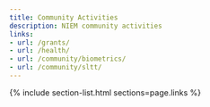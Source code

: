 ```yaml
---
title: Community Activities
description: NIEM community activities
links:
- url: /grants/
- url: /health/
- url: /community/biometrics/
- url: /community/sltt/
---
```


{% include section-list.html sections=page.links %}
